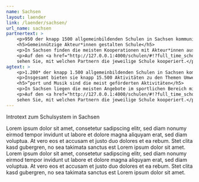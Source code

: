 ```yaml
---
name: Sachsen
layout: laender
link: /laender/sachsen/
url_name: sachsen
partnertext: >
    <p>950 der knapp 1500 allgemeinbildenden Schulen in Sachsen kommunizieren ihre Projekte und Aktivitäten an das Statistische Landesamt Sachsen. Insgesamt gehen diese Schulen 6.025 Partnerschaften mit externen Organisationen ein, darunter mit gemeinnützigen sowie privatwirtschaftlichen Akteur*innen und Akteur*innen aus dem öffentlichen Sektor, Partnerschulen, Verbänden und religiösen Einrichtungen. Durchschnittlich kommen sechs Partnerschaften aus drei dieser Bereiche auf eine Schule.</p>
    <h5>Gemeinnützige Akteur*innen gestalten Schule</h5>
    <p>In Sachsen finden die meisten Kooperationen mit Akteur*innen aus dem gemeinnützigen Bereich statt. Die meisten Projektpartner aller allgemeinbildenden Schulen kommen aus dem gemeinnützigen Bereich (38,6%), gefolgt von Partnerorganisationen aus dem öffentlichen (34,4%) und dem wirtschaftlichen Bereich (12,5%). Weitere 305 (5%) Partnerschaften finden mit anderen Schulen statt, 123 (2%) mit religiösen Einrichtungen und 150 (2,5%) mit Verbänden, Kammern und Genossenschaften. 300 Partnerschaften (5%) konnten nicht eindeutig zugeordnet werden und fallen unter die Kategorie Unbestimmt.</p>
    <p>Auf den <a href="http://127.0.0.1:4000/schulen/#!?full_time_schools=false&lat=51.699799849741936&lng=13.073730468750002&zoom=7&school_profiles">Schulprofilen</a>
    sehen Sie, mit welchen Partnern die jeweilige Schule kooperiert.</p>
agtext: >
    <p>1.200* der knapp 1.500 allgemeinbildenden Schulen in Sachsen kommunizieren ihre Projekte und Aktivitäten an das Statistische Landesamt Sachsen.</p>
    <p>Insgesamt bieten sie knapp 15.500 Aktivitäten zu den Themen Umwelt, Sport, Musik und Tanz, Gesellschaft und Partizipation, Literatur und Medien, Handwerk, Kunst und Kultur, Naturwissenschaft und Technik, Berufsorientierung und Sprachen an. Das sind durchschnittlich 13 Aktionen in mehr als sechs Themen, die den Schüler*innen geboten werden.</p>
    <h5>“port und Musik sind die meist geförderten Aktivitäten</h5>
    <p>In Sachsen liegen die meisten Angebote im sportlichen Bereich mit 88%, dicht gefolgt von den musikalischen, die an rund 76% der Schulen angeboten werden.  897 der 1330 Schulen (67%) fördert Partizipation und gesellschaftliches Engagement, durch z.B. Schüler*innenparlament, Schüler*innenaustausch und Ersthelfer*innen-Schulungen. Naturwissenschaftliche Aktivitäten werden von  782 Schulen (58%) der Schulen angeboten. Nur ein geringer Anteil der Schulen (15% bzw. 200 Schulen) bietet ihren Schüler*innen Arbeitsgemeinschaften zu den Themen Literatur und Medien an.</p>
    <p>Auf den <a href="http://127.0.0.1:4000/schulen/#!?full_time_schools=false&lat=51.699799849741936&lng=13.073730468750002&zoom=7&school_profiles">Schulprofilen</a>
    sehen Sie, mit welchen Partnern die jeweilige Schule kooperiert.</p>
---
```

Introtext zum Schulsystem in Sachsen

Lorem ipsum dolor sit amet, consetetur sadipscing elitr, sed diam nonumy eirmod tempor invidunt ut labore et dolore
magna aliquyam erat, sed diam voluptua. At vero eos et accusam et justo duo dolores et ea rebum. Stet clita kasd
gubergren, no sea takimata sanctus est Lorem ipsum dolor sit amet. Lorem ipsum dolor sit amet, consetetur sadipscing
elitr, sed diam nonumy eirmod tempor invidunt ut labore et dolore magna aliquyam erat, sed diam voluptua. At vero eos
et accusam et justo duo dolores et ea rebum. Stet clita kasd gubergren, no sea takimata sanctus est Lorem ipsum dolor
sit amet.